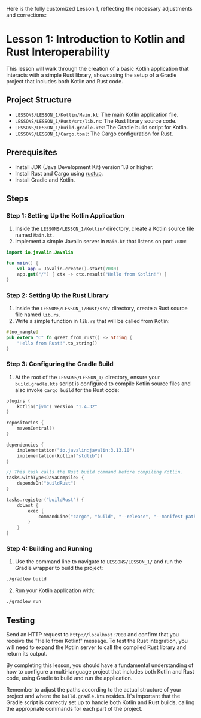 Here is the fully customized Lesson 1, reflecting the necessary adjustments and corrections:

# Lesson 1: Introduction to Kotlin and Rust Interoperability

This lesson will walk through the creation of a basic Kotlin application that interacts with a simple Rust library, showcasing the setup of a Gradle project that includes both Kotlin and Rust code.

## Project Structure

- `LESSONS/LESSON_1/Kotlin/Main.kt`: The main Kotlin application file.
- `LESSONS/LESSON_1/Rust/src/lib.rs`: The Rust library source code.
- `LESSONS/LESSON_1/build.gradle.kts`: The Gradle build script for Kotlin.
- `LESSONS/LESSON_1/Cargo.toml`: The Cargo configuration for Rust.

## Prerequisites

- Install JDK (Java Development Kit) version 1.8 or higher.
- Install Rust and Cargo using [rustup](https://rustup.rs/).
- Install Gradle and Kotlin.

## Steps

### Step 1: Setting Up the Kotlin Application

1. Inside the `LESSONS/LESSON_1/Kotlin/` directory, create a Kotlin source file named `Main.kt`.
2. Implement a simple Javalin server in `Main.kt` that listens on port `7080`:

```kotlin
import io.javalin.Javalin

fun main() {
    val app = Javalin.create().start(7080)
    app.get("/") { ctx -> ctx.result("Hello from Kotlin!") }
}
```

### Step 2: Setting Up the Rust Library

1. Inside the `LESSONS/LESSON_1/Rust/src/` directory, create a Rust source file named `lib.rs`.
2. Write a simple function in `lib.rs` that will be called from Kotlin:

```rust
#[no_mangle]
pub extern "C" fn greet_from_rust() -> String {
    "Hello from Rust!".to_string()
}
```

### Step 3: Configuring the Gradle Build

1. At the root of the `LESSONS/LESSON_1/` directory, ensure your `build.gradle.kts` script is configured to compile Kotlin source files and also invoke `cargo build` for the Rust code:

```kotlin
plugins {
    kotlin("jvm") version "1.4.32"
}

repositories {
    mavenCentral()
}

dependencies {
    implementation("io.javalin:javalin:3.13.10")
    implementation(kotlin("stdlib"))
}

// This task calls the Rust build command before compiling Kotlin.
tasks.withType<JavaCompile> {
    dependsOn("buildRust")
}

tasks.register("buildRust") {
    doLast {
        exec {
            commandLine("cargo", "build", "--release", "--manifest-path", "LESSONS/LESSON_1/Rust/Cargo.toml")
        }
    }
}
```

### Step 4: Building and Running

1. Use the command line to navigate to `LESSONS/LESSON_1/` and run the Gradle wrapper to build the project:

```bash
./gradlew build
```

2. Run your Kotlin application with:

```bash
./gradlew run
```

## Testing

Send an HTTP request to `http://localhost:7080` and confirm that you receive the "Hello from Kotlin!" message. To test the Rust integration, you will need to expand the Kotlin server to call the compiled Rust library and return its output.

By completing this lesson, you should have a fundamental understanding of how to configure a multi-language project that includes both Kotlin and Rust code, using Gradle to build and run the application.

Remember to adjust the paths according to the actual structure of your project and where the `build.gradle.kts` resides. It's important that the Gradle script is correctly set up to handle both Kotlin and Rust builds, calling the appropriate commands for each part of the project.